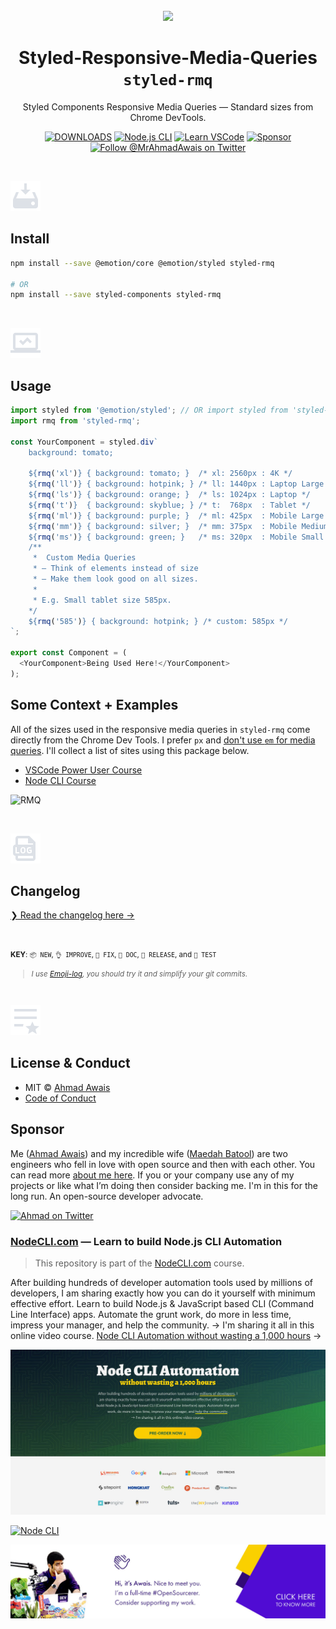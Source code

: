 <div align="center">
  <br>
  <a href="https://twitter.com/MrAhmadAwais/">
    <img src="https://on.awais.dev/jkur9j68/c" width="120"/>
  </a>
  <h1 align="center">Styled-Responsive-Media-Queries <code>styled-rmq</code></h1>

  <p align="center">
    Styled Components Responsive Media Queries — Standard sizes from Chrome DevTools.
  </p>

[![DOWNLOADS](https://img.shields.io/npm/dt/styled-rmq?label=DOWNLOADS%20%20❯&colorA=6A788D&colorB=6A788D&style=flat)](https://www.npmjs.com/package/styled-rmq) [![Node.js CLI](https://img.shields.io/badge/-NodeCLI.com-gray.svg?colorB=6A788D&style=flat)][n] [![Learn VSCode](https://img.shields.io/badge/-VSCODE.pro-gray.svg?colorB=6A788D&style=flat)][v] [![Sponsor](https://img.shields.io/badge/-Sponsor-gray.svg?colorB=6A788D&style=flat)](https://github.com/ahmadawais/sponsor?utm_source=FOSS)
[![Follow @MrAhmadAwais on Twitter](https://img.shields.io/badge/FOLLOW%20@MRAHMADAWAIS%20%E2%86%92-gray.svg?colorA=6A788D&colorB=6A788D&style=flat)](https://twitter.com/mrahmadawais/)

</div>

<br>

[![📟](https://raw.githubusercontent.com/ahmadawais/stuff/master/images/git/install.png)](./../../)

## Install

```sh
npm install --save @emotion/core @emotion/styled styled-rmq

# OR
npm install --save styled-components styled-rmq
```

<br>

[![⚙️](https://raw.githubusercontent.com/ahmadawais/stuff/master/images/git/usage.png)](./../../)

## Usage

```js
import styled from '@emotion/styled'; // OR import styled from 'styled-components';
import rmq from 'styled-rmq';

const YourComponent = styled.div`
    background: tomato;

    ${rmq('xl')} { background: tomato; }  /* xl: 2560px : 4K */
    ${rmq('ll')} { background: hotpink; } /* ll: 1440px : Laptop Large */
    ${rmq('ls')} { background: orange; }  /* ls: 1024px : Laptop */
    ${rmq('t')}  { background: skyblue; } /* t:  768px  : Tablet */
    ${rmq('ml')} { background: purple; }  /* ml: 425px  : Mobile Large */
    ${rmq('mm')} { background: silver; }  /* mm: 375px  : Mobile Medium */
    ${rmq('ms')} { background: green; }   /* ms: 320px  : Mobile Small */
    /**
     *  Custom Media Queries
     * — Think of elements instead of size
     * — Make them look good on all sizes.
     *
     * E.g. Small tablet size 585px.
    */
    ${rmq('585')} { background: hotpink; } /* custom: 585px */
`;

export const Component = (
  <YourComponent>Being Used Here!</YourComponent>
);
```

## Some Context + Examples

All of the sizes used in the responsive media queries in `styled-rmq` come directly from the Chrome Dev Tools. I prefer `px` and [don't use `em` for media queries](https://adamwathan.me/dont-use-em-for-media-queries/). I'll collect a list of sites using this package below.

- [VSCode Power User Course][n]
- [Node CLI Course][n]

![RMQ](https://on.awais.dev/JruAKpw9/c)

<br>

[![📝](https://raw.githubusercontent.com/ahmadawais/stuff/master/images/git/log.png)](changelog.md)

## Changelog

[❯ Read the changelog here →](changelog.md)

<br>

<small>**KEY**: `📦 NEW`, `👌 IMPROVE`, `🐛 FIX`, `📖 DOC`, `🚀 RELEASE`, and `🤖 TEST`

> _I use [Emoji-log](https://github.com/ahmadawais/Emoji-Log), you should try it and simplify your git commits._

</small>

<br>

[![📃](https://raw.githubusercontent.com/ahmadawais/stuff/master/images/git/license.png)](./../../)

## License & Conduct

- MIT © [Ahmad Awais](https://twitter.com/MrAhmadAwais/)
- [Code of Conduct](code-of-conduct.md)

## Sponsor

Me ([Ahmad Awais](https://twitter.com/mrahmadawais/)) and my incredible wife ([Maedah Batool](https://twitter.com/MaedahBatool/)) are two engineers who fell in love with open source and then with each other. You can read more [about me here](https://ahmadawais.com/about). If you or your company use any of my projects or like what I’m doing then consider backing me. I'm in this for the long run. An open-source developer advocate.

[![Ahmad on Twitter](https://img.shields.io/twitter/follow/mrahmadawais.svg?style=social&label=Follow%20@MrAhmadAwais)](https://twitter.com/mrahmadawais/)

### [NodeCLI.com][n] — Learn to build Node.js CLI Automation

> This repository is part of the [NodeCLI.com][n] course.

After building hundreds of developer automation tools used by millions of developers, I am sharing exactly how you can do it yourself with minimum effective effort. Learn to build Node.js & JavaScript based CLI (Command Line Interface) apps. Automate the grunt work, do more in less time, impress your manager, and help the community.
→ I'm sharing it all in this online video course. [Node CLI Automation
without wasting a 1,000 hours][n] →</p>

[![Node CLI Course](https://raw.githubusercontent.com/ahmadawais/stuff/master/nodecli/featured.jpg)][n]

[![Node CLI](https://img.shields.io/badge/-NodeCLI.com%20%E2%86%92-gray.svg?colorB=488640&style=flat)][n]

[n]: https://NodeCLI.com?utm_source=github&utm_medium=referral&utm_campaign=ahmadawais/styled-rmq

[![Awais on Twitter](https://raw.githubusercontent.com/ahmadawais/stuff/master/sponsor/sponsor.jpg)](https://github.com/AhmadAwais/sponsor)

[v]: https://VSCode.pro/?utm_source=github.com&utm_medium=referral&utm_campaign=ahmadawais/Styled-Responsive-Media-Queries
[n]: https://NodeCLI.com/?utm_source=github.com&utm_medium=referral&utm_campaign=ahmadawais/Styled-Responsive-Media-Queries
